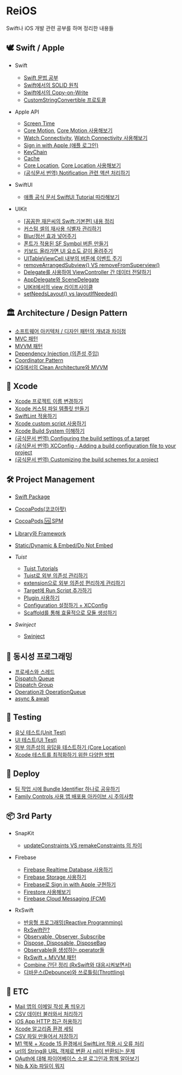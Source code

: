# ReiOS
Swift나 iOS 개발 관련 공부를 하며 정리한 내용들

## **🕊️ Swift / Apple**
- Swift
  - [Swift 문법 공부](https://github.com/kybeen/Swift-Study)
  - [Swift에서의 SOLID 원칙](https://healthy-degree-cc2.notion.site/Swift-SOLID-625b287fa5484d26ade7d8d0ae0f278b?pvs=4)
  - [Swift에서의 Copy-on-Write](https://healthy-degree-cc2.notion.site/COW-Copy-on-Write-2e850f2ea6d94de388098bc0e637067e?pvs=4)
  - [CustomStringConvertible 프로토콜](https://kybeen.tistory.com/142)

- Apple API
  - [Screen Time](https://healthy-degree-cc2.notion.site/Screen-Time-6fda458dbf0e43f5893afc9f1641844c?pvs=4)
  - [Core Motion](https://healthy-degree-cc2.notion.site/Core-Motion-933ca69f50144643b172a7856ed23377?pvs=4), [Core Motion 사용해보기](https://kybeen.tistory.com/137)
  - [Watch Connectivity](https://healthy-degree-cc2.notion.site/Watch-Connectivity-566f2eebe55f4b9e800c308b37c2bc1b?pvs=4), [Watch Connectivity 사용해보기](https://kybeen.tistory.com/138)
  - [Sign in with Apple (애플 로그인)](https://healthy-degree-cc2.notion.site/Sign-in-with-Apple-fadcba1053994303b68119d97c90c92a?pvs=4)
  - [KeyChain](https://healthy-degree-cc2.notion.site/KeyChain-a7774e3d25ab43438a1b395b18c1146b?pvs=4)
  - [Cache](https://healthy-degree-cc2.notion.site/Cache-bf0e00b3256247ec9dda0b172f2d0f33?pvs=4)
  - [Core Location](https://healthy-degree-cc2.notion.site/Core-Location-7bb1d20fe30640e5903c0eb92c4ab63a?pvs=4), [Core Location 사용해보기](https://kybeen.tistory.com/145)
  - [(공식문서 번역) Notification 관련 액션 처리하기](https://healthy-degree-cc2.notion.site/Handling-notifications-and-notification-related-actions-350cb18a87a6461897c2aae95e1c124d?pvs=4)

- SwiftUI
  - [애플 공식 문서 SwiftUI Tutorial 따라해보기](https://healthy-degree-cc2.notion.site/SwiftUI-11b7c3d0be1b404db0a0ec83355d04f6?pvs=4)

- UIKit
  - [[꼼꼼한 재은씨의 Swift:기본편] 내용 정리](https://healthy-degree-cc2.notion.site/Swift-81576076c14140a0b26da19a420513b9?pvs=4)
  - [커스텀 셀의 재사용 식별자 관리하기](https://healthy-degree-cc2.notion.site/f1f39382c4d74045aca3cfea8422beed?pvs=4)
  - [Blur/점선 효과 넣어주기](https://healthy-degree-cc2.notion.site/Blur-aeb4d6f5fd374180908f94df6452eea2?pvs=4)
  - [폰트가 적용된 SF Symbol 버튼 만들기](https://healthy-degree-cc2.notion.site/SF-Symbol-624e5f6cc86540a59c0a44619eed0e05?pvs=4)
  - [키보드 올라가면 UI 요소도 같이 올려주기](https://healthy-degree-cc2.notion.site/UI-d5c9e719e61943d2a5172a93dc419018?pvs=4)
  - [UITableViewCell 내부의 버튼에 이벤트 주기](https://healthy-degree-cc2.notion.site/UITableViewCell-1d4d9b3eabad4e518d45c7f530395a9d?pvs=4)
  - [removeArrangedSubview() VS removeFromSuperview()](https://healthy-degree-cc2.notion.site/removeArrangedSubview-_-VS-removeFromSuperview-59d4e3ebd7cb47b69a22cc49788a76df?pvs=4)
  - [Delegate를 사용하여 ViewController 간 데이터 전달하기](https://healthy-degree-cc2.notion.site/Delegate-VC2-VC1-4450359d5f59487a8d19f0fea6f9491b?pvs=4)
  - [AppDelegate와 SceneDelegate](https://healthy-degree-cc2.notion.site/AppDelegate-SceneDelegate-087c92e2467e4849b68b17b07db62e9c?pvs=4)
  - [UIKit에서의 view 라이프사이클](https://healthy-degree-cc2.notion.site/UIKit-view-c6d5ba011977412b959b83ce156a50b9?pvs=4)
  - [setNeedsLayout() vs layoutIfNeeded()](https://healthy-degree-cc2.notion.site/setNeedsLayout-vs-layoutIfNeeded-3058cf8a4bce4effb941e1c618b54cb8?pvs=4)





## **🏛️ Architecture / Design Pattern**
- [소프트웨어 아키텍처 / 디자인 패턴의 개념과 차이점](https://healthy-degree-cc2.notion.site/89bd6a1679f74f64835e91f02748a28f?pvs=4)
- [MVC 패턴](https://www.notion.so/MVC-e005beeba7054d95955710b17fc61ed7?pvs=4)
- [MVVM 패턴](https://www.notion.so/MVVM-88bc3d8a1019468aa2486b0aad28a3c4?pvs=4)
- [Dependency Injection (의존성 주입)](https://healthy-degree-cc2.notion.site/Dependency-Injection-2081edab5c404218972983baa5926c36?pvs=4)
- [Coordinator Pattern](https://healthy-degree-cc2.notion.site/Coordinator-Pattern-6c4166337ec7450f82d4108e5bd7d8a6?pvs=4)
- [iOS에서의 Clean Architecture와 MVVM](https://healthy-degree-cc2.notion.site/iOS-Clean-Architecture-MVVM-8b25dab84ca74c1fb6ff18bb298b7961?pvs=4)



## **🧰 Xcode**
- [Xcode 프로젝트 이름 변경하기](https://healthy-degree-cc2.notion.site/Xcode-a01d69060b294c288c65f19fef8979b2?pvs=4)
- [Xcode 커스텀 파일 템플릿 만들기](https://www.notion.so/Xcode-4efb8e8a0d3847e2bc8d68dab1037152?pvs=4)
- [SwiftLint 적용하기](https://healthy-degree-cc2.notion.site/SwiftLint-c83639dcaecb4a27b400ca0430ed8e69?pvs=4)
- [Xcode custom script 사용하기](https://healthy-degree-cc2.notion.site/Xcode-custom-script-2c21e45858f9454797428e46111eff78?pvs=4)
- [Xcode Build System 이해하기](https://healthy-degree-cc2.notion.site/Xcode-Build-System-cb620e8700654d8fa8d381777e218c4e?pvs=4)
- [(공식문서 번역) Configuring the build settings of a target](https://healthy-degree-cc2.notion.site/Configuring-the-build-settings-of-a-target-1c5e715896ab428a8fd99244a68c6ab8?pvs=4)
- [(공식문서 번역) XCConfig - Adding a build configuration file to your project](https://healthy-degree-cc2.notion.site/XCConfig-Adding-a-build-configuration-file-to-your-project-e4fa2448abd648bdbcd7ddf57340cf94?pvs=4)
- [(공식문서 번역) Customizing the build schemes for a project](https://healthy-degree-cc2.notion.site/Customizing-the-build-schemes-for-a-project-87eed48da4c246efb61a73f91e9cb162?pvs=4)



## **🛠 Project Management**
- [Swift Package](https://www.notion.so/Swift-Package-3ee1fa2bda5142d8a0b0b206b58b939f?pvs=4)
- [CocoaPods(코코아팟)](https://healthy-degree-cc2.notion.site/CocoaPods-033e1d69a23c43038cae8e7645f8a6e7?pvs=4)
- [CocoaPods 🆚 SPM](https://healthy-degree-cc2.notion.site/CocoaPods-VS-SPM-dfa4db8a87484198af5186292dfdf712?pvs=4)
- [Library와 Framework](https://healthy-degree-cc2.notion.site/Library-Framework-b9bf28bce1e54270b4722c3c4d450853?pvs=4)
- [Static/Dynamic & Embed/Do Not Embed](https://healthy-degree-cc2.notion.site/Embed-or-Do-Not-Embed-4320413a8981457884b77e53ae5599c6?pvs=4)

- *Tuist*
  - [Tuist Tutorials](https://healthy-degree-cc2.notion.site/Tuist-Tutorials-7449a84064cb4510a7e508fadd575f75?pvs=4)
  - [Tuist로 외부 의존성 관리하기](https://healthy-degree-cc2.notion.site/Tuist-280d72e2668b4f3c802bc482b1080d15?pvs=4)
  - [extension으로 외부 의존성 편리하게 관리하기](https://www.notion.so/extension-2dba74cb11be484b95ea9c86f109701c?pvs=4)
  - [Target에 Run Script 추가하기](https://healthy-degree-cc2.notion.site/Target-Run-Script-311669c4352d46a5937205eb13b6c8a1?pvs=4)
  - [Plugin 사용하기](https://healthy-degree-cc2.notion.site/Tuist-Plugin-d64d5220ee4f4872b281214ed635680d?pvs=4)
  - [Configuration 설정하기 + XCConfig](https://healthy-degree-cc2.notion.site/Configuration-XCConfig-fd2af0a010394f5db4d001fe7f972578?pvs=4)
  - [Scaffold를 통해 효율적으로 모듈 생성하기](https://healthy-degree-cc2.notion.site/Scaffold-Template-d8612c476d3743d9ad2d0f0468ad6654?pvs=4)

- *Swinject*
  - [Swinject](https://healthy-degree-cc2.notion.site/Swinject-35b260ab58be49cb8246e2abefcb56f4?pvs=4)



## **🏁 동시성 프로그래밍**
- [프로세스와 스레드](https://healthy-degree-cc2.notion.site/bd49077af4cc404f9063fa440bc4b0f3?pvs=4)
- [Dispatch Queue](https://www.notion.so/GCD-Grand-Central-Dispatch-6480eb6a49ab4afd9dfea467fbd8d10d?pvs=4)
- [Dispatch Group](https://healthy-degree-cc2.notion.site/Dispatch-Group-fdaa1cd6490344b88e69921d8665eda7?pvs=4)
- [Operation과 OperationQueue](https://healthy-degree-cc2.notion.site/Operation-Operation-Queue-b95f9fe2456b4d2980813eb78d6b18fe?pvs=4)
- [async & await](https://www.notion.so/async-await-Task-Sendable-59f7659651f44df8bb2f1ac22c38bf46?pvs=4)

<!-- - [Actor](https://www.notion.so/Actor-18f0390185b945c48835ef0c032666b3?pvs=4)
- [MainActor](https://www.notion.so/MainActor-7224cec9f30a43c09f4075950ea89e3b?pvs=4) -->


## **🧪 Testing**
- [유닛 테스트(Unit Test)](https://healthy-degree-cc2.notion.site/Unit-Test-fdc8a6c3956243e09e15c3b10162b25f?pvs=4)
- [UI 테스트(UI Test)](https://healthy-degree-cc2.notion.site/UI-UI-Test-fc5342c8ceb3451f9c0d719058834b21?pvs=4)
- [외부 의존성의 응답을 테스트하기 (Core Location)](https://kybeen.tistory.com/146)
- [Xcode 테스트를 최적화하기 위한 다양한 방법](https://healthy-degree-cc2.notion.site/Xcode-f7d4814fee414d1bb32b3c388fc6c59a?pvs=4)


## **🚀 Deploy**
- [팀 작업 시에 Bundle Identifier 하나로 공유하기](https://kybeen.tistory.com/139)
- [Family Controls 사용 앱 배포용 아카이브 시 주의사항](https://healthy-degree-cc2.notion.site/Family-Controls-914c5f4de3dd430ea64ed35ea5779685?pvs=4)




## **📦 3rd Party**
- SnapKit
  - [updateConstraints VS remakeConstraints 의 차이](https://healthy-degree-cc2.notion.site/SnapKit-updateConstraints-VS-remakeConstraints-d3c34fd990d144c2987983265f536e0a?pvs=4)

- Firebase
  - [Firebase Realtime Database 사용하기](https://healthy-degree-cc2.notion.site/Firebase-Realtime-Database-0ca34927133d4c279bee55cedb1c77d1?pvs=4)
  - [Firebase Storage 사용하기](https://healthy-degree-cc2.notion.site/Firebase-Storage-6201fbdcd47f4fa9830d7dfb105a0f81?pvs=4)
  - [Firebase로 Sign in with Apple 구현하기](https://healthy-degree-cc2.notion.site/Firebase-Sign-in-with-Apple-bae434f414ba40fe87b2890eca2c46dd?pvs=4)
  - [Firestore 사용해보기](https://healthy-degree-cc2.notion.site/FireStore-93b8a26d2fd8414ea59cc863fce64653?pvs=4)
  - [Firebase Cloud Messaging (FCM)](https://healthy-degree-cc2.notion.site/Firebase-Cloud-Messaging-FCM-didReceive-046504a06dc2417fa0ec73151a30154f?pvs=4)

- RxSwift
  - [반응형 프로그래밍(Reactive Programming)](https://healthy-degree-cc2.notion.site/Reactive-Programming-32676c8677fe4113b87256153f66e8e7?pvs=4)
  - [RxSwift란?](https://healthy-degree-cc2.notion.site/RxSwift-00ad411900024f6186e89ee9f9814097?pvs=4)
  - [Observable, Observer, Subscribe](https://healthy-degree-cc2.notion.site/Observable-Observer-Subscribe-64ef8b4f154c442a9c7d081f72bfbab2?pvs=4)
  - [Dispose, Disposable, DisposeBag](https://healthy-degree-cc2.notion.site/Dispose-Disposable-DisposeBag-e08d6265e8ac49a6a828b5a2b70ed429?pvs=4)
  - [Observable을 생성하는 operator들](https://healthy-degree-cc2.notion.site/Observable-16889156423d40f89245cf2447838f25?pvs=4)
  - [RxSwift + MVVM 패턴](https://healthy-degree-cc2.notion.site/RxSwift-MVVM-850975d00321473c8531ae84db1fe4d2?pvs=4)
  - [Combine 간단 정리 (RxSwift와 대응시켜보면서)](https://healthy-degree-cc2.notion.site/Combine-RxSwift-9bcb629aa6ec417ebebcc1ba12a585ad?pvs=4)
  - [디바운스(Debounce)와 쓰로틀링(Throttling)](https://healthy-degree-cc2.notion.site/Debounce-Throttling-1d7c30c550144313834229649769b566?pvs=4)



## **💬 ETC**
- [Mail 앱의 이메일 작성 폼 띄우기](https://healthy-degree-cc2.notion.site/Mail-ec0549cc8e4c42f6aa34445e11d24dcf?pvs=4)
- [CSV 데이터 불러와서 처리하기](https://healthy-degree-cc2.notion.site/CSV-13acd48238ef405ea7c51d76c870c868?pvs=4)
- [iOS App HTTP 접근 허용하기](https://healthy-degree-cc2.notion.site/iOS-App-HTTP-ef8c6f31145749e6992739f5b8b658c5?pvs=4x)
- [Xcode 알고리즘 환경 세팅](https://healthy-degree-cc2.notion.site/Xcode-37c7cf0243f246baa4e136b719895c17?pvs=4)
- [CSV 파일 만들어서 저장하기](https://healthy-degree-cc2.notion.site/CSV-09f0acc784a548708f7f69cd18c199bc?pvs=4)
- [M1 맥북 + Xcode 15 환경에서 SwiftLint 적용 시 오류 처리](https://kybeen.tistory.com/143)
- [url의 String을 URL 객체로 변환 시 nil이 반환되는 문제](https://kybeen.tistory.com/141)
- [OAuth에 대해 파이어베이스 소셜 로그인과 함께 알아보기](https://healthy-degree-cc2.notion.site/OAuth-f78314b4889e468f8d0a2f93f074bc8e?pvs=4)
- [Nib & Xib 파일이 뭐지](https://healthy-degree-cc2.notion.site/Xib-Nib-9980b1f91f2143f2b5cae5337f375f8f?pvs=4)
